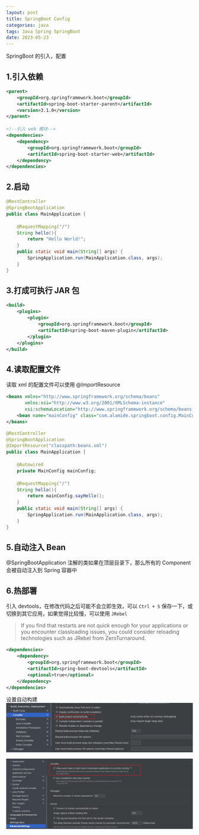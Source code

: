 ```yaml
---
layout: post
title: SpringBoot Config
categories: java
tags: Java Spring SpringBoot
date: 2023-05-23
---
```

SpringBoot 的引入，配置
<!--more-->
## 1.引入依赖
```xml
<parent>
    <groupId>org.springframework.boot</groupId>
    <artifactId>spring-boot-starter-parent</artifactId>
    <version>3.1.0</version>
</parent>

<!--引入 web 模块-->
<dependencies>
    <dependency>
        <groupId>org.springframework.boot</groupId>
        <artifactId>spring-boot-starter-web</artifactId>
    </dependency>
</dependencies>
```

## 2.启动
```java
@RestController
@SpringBootApplication
public class MainApplication {

    @RequestMapping("/")
    String hello(){
        return "Hello World!";
    }
    public static void main(String[] args) {
        SpringApplication.run(MainApplication.class, args);
    }
}
```

## 3.打成可执行 JAR 包
```xml
<build>
    <plugins>
        <plugin>
            <groupId>org.springframework.boot</groupId>
            <artifactId>spring-boot-maven-plugin</artifactId>
        </plugin>
    </plugins>
</build>
```

## 4.读取配置文件
读取 xml 的配置文件可以使用 @ImportResource
```xml
<beans xmlns="http://www.springframework.org/schema/beans"
       xmlns:xsi="http://www.w3.org/2001/XMLSchema-instance"
       xsi:schemaLocation="http://www.springframework.org/schema/beans http://www.springframework.org/schema/beans/spring-beans.xsd">
    <bean name="mainConfig" class="com.alamide.springboot.config.MainConfig"/>
</beans>
```

```java
@RestController
@SpringBootApplication
@ImportResource("classpath:beans.xml")
public class MainApplication {

    @Autowired
    private MainConfig mainConfig;

    @RequestMapping("/")
    String hello(){
        return mainConfig.sayHello();
    }
    public static void main(String[] args) {
        SpringApplication.run(MainApplication.class, args);
    }
}
```

## 5.自动注入 Bean
@SpringBootApplication 注解的类如果在顶层目录下，那么所有的 Component 会被自动注入到 Spring 容器中

## 6.热部署
引入 devtools，在修改代码之后可能不会立即生效，可以 `Ctrl + S` 保存一下，或切换到其它应用，如果觉得比较慢，可以使用 `JRebel`
>If you find that restarts are not quick enough for your applications or you encounter classloading issues, you could consider reloading technologies such as JRebel from ZeroTurnaround. 

```xml
<dependencies>
    <dependency>
        <groupId>org.springframework.boot</groupId>
        <artifactId>spring-boot-devtools</artifactId>
        <optional>true</optional>
    </dependency>
</dependencies>
```

设置自动构建
![auto-build](./../assets/imgs/java-spring-boot-auto-build1.jpg)

![auto-make](./../assets/imgs/java-spring-boot-auto-build2.jpg)

